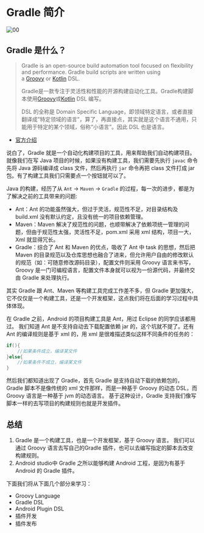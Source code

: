 # Gradle 简介

![00](https://raw.githubusercontent.com/jeanboydev/Android-ReadTheFuckingSourceCode/master/resources/images/gradle/00.png)

## Gradle 是什么？

> Gradle is an open-source build automation tool focused on flexibility and performance. Gradle build scripts are written using a [Groovy](http://groovy-lang.org/) or [Kotlin](https://kotlinlang.org/) DSL. 
>
> Gradle是一款专注于灵活性和性能的开源构建自动化工具。Gradle构建脚本使用[Groovy](http://groovy-lang.org/)或[Kotlin](https://kotlinlang.org/) DSL 编写。
>
> DSL 的全称是 Domain Specific Language，即领域特定语言，或者直接翻译成”特定领域的语言”，算了，再直接点，其实就是这个语言不通用，只能用于特定的某个领域，俗称“小语言”。因此 DSL 也是语言。

- [官方介绍](https://docs.gradle.org/current/userguide/userguide.html#introduction)

说白了，Gradle 就是一个自动化构建项目的工具，用来帮助我们自动构建项目。就像我们在写 Java 项目的时候，如果没有构建工具，我们需要先执行 `javac` 命令先将 Java 源码编译成 class 文件，然后再执行 `jar` 命令再把 class 文件打成 jar 包。有了构建工具我们只需要点一个按钮就可以了。

Java 的构建，经历了从 `Ant` -> `Maven` -> `Gradle` 的过程，每一次的进步，都是为了解决之前的工具带来的问题:

- Ant：Ant 的功能虽然强大，但过于灵活，规范性不足，对目录结构及 build.xml 没有默认约定，且没有统一的项目依赖管理。
- Maven：Maven 解决了规范性的问题，也顺带解决了依赖项统一管理的问题，但由于规范性太强，灵活性不足，pom.xml 采用 xml 结构，项目一大，Xml 就显得冗长。
- Gradle：综合了 Ant 和 Maven 的优点，吸收了 Ant 中 task 的思想，然后把 Maven 的目录规范以及仓库思想也融合了进来，但允许用户自由的修改默认的规范（如：可随意修改源码目录），配置文件则采用 Groovy 语言来书写，Groovy 是一门可编程语言，配置文件本身就可以视为一份源代码，并最终交由 Gradle 来处理执行。

其实 Gradle 跟 Ant、Maven 等构建工具完成工作差不多，但 Gradle 更加强大，它不仅仅是一个构建工具，还是一个开发框架，这点我们将在后面的学习过程中具体体现。

在 Gradle 之前，Android 的项目构建工具是 Ant，用过 Eclipse 的同学应该都用过。 我们知道 Ant 是不支持自动去下载配置依赖 jar 的，这个坑就不提了。还有 Ant 的编译规则是基于 xml 的，用 xml 是很难描述类似这样不同条件的任务的：

```java
if(){
    //如果条件成立，编译某文件
}else{
	//如果条件不成立，编译某文件
}
```

然后我们都知道出现了 Gradle，首先 Gradle 是支持自动下载的依赖包的，Gradle 脚本不是像传统的 xml 文件那样，而是一种基于 Groovy 的动态 DSL，而 Groovy 语言是一种基于 jvm 的动态语言。 基于这种设计，Gradle 支持我们像写脚本一样的去写项目的构建规则也就是开发插件。

## 总结

1. Gradle 是一个构建工具，也是一个开发框架，基于 Groovy 语言。 我们可以通过 Groovy 语言去写自己的Gradle 插件，也可以去编写指定的脚本去改变构建规则。 
2. Android studio中 Gradle 之所以能够构建 Android 工程，是因为有基于 Android 的 Gradle 插件。

下面我们将从下面几个部分来学习：

- Groovy Language
- Gradle DSL
- Android Plugin DSL 
- 插件开发
- 插件发布

